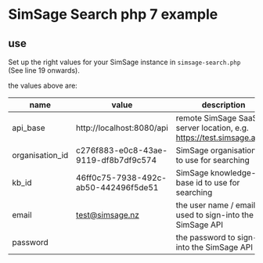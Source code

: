 # SimSage Search php 7 example

## use
Set up the right values for your SimSage instance in `simsage-search.php` (See line 19 onwards).

the values above are:

| name              | value                                 | description                                                           |
|-------------------|---------------------------------------|-----------------------------------------------------------------------|
| api_base          | http://localhost:8080/api             | remote SimSage SaaS server location, e.g. https://test.simsage.ai/api |
| organisation_id   | c276f883-e0c8-43ae-9119-df8b7df9c574  | SimSage organisation ID to use for searching                          |
| kb_id             | 46ff0c75-7938-492c-ab50-442496f5de51  | SimSage knowledge-base id to use for searching                        |
| email             | test@simsage.nz                       | the user name / email used to sign-into the SimSage API               |
| password          |                                       | the password to sign-into the SimSage API                             |
